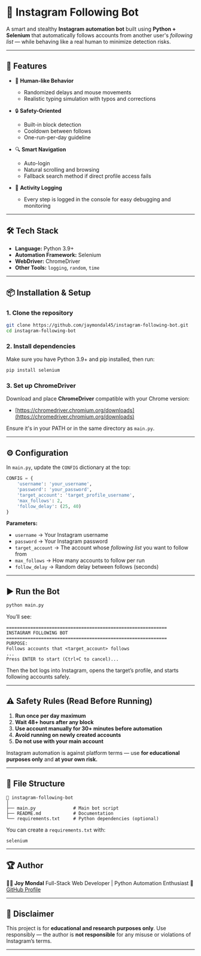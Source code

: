# 🤖 Instagram Following Bot

A smart and stealthy **Instagram automation bot** built using **Python + Selenium** that automatically follows accounts from another user's *following list* — while behaving like a real human to minimize detection risks.

---

## 🚀 Features

* 🧠 **Human-like Behavior**

  * Randomized delays and mouse movements
  * Realistic typing simulation with typos and corrections

* 🔒 **Safety-Oriented**

  * Built-in block detection
  * Cooldown between follows
  * One-run-per-day guideline

* 🔍 **Smart Navigation**

  * Auto-login
  * Natural scrolling and browsing
  * Fallback search method if direct profile access fails

* 🧾 **Activity Logging**

  * Every step is logged in the console for easy debugging and monitoring

---

## 🛠️ Tech Stack

* **Language:** Python 3.9+
* **Automation Framework:** Selenium
* **WebDriver:** ChromeDriver
* **Other Tools:** `logging`, `random`, `time`

---

## 📦 Installation & Setup

### 1. Clone the repository

```bash
git clone https://github.com/jaymondal45/instagram-following-bot.git
cd instagram-following-bot
```

### 2. Install dependencies

Make sure you have Python 3.9+ and pip installed, then run:

```bash
pip install selenium
```

### 3. Set up ChromeDriver

Download and place **ChromeDriver** compatible with your Chrome version:

* [https://chromedriver.chromium.org/downloads](https://chromedriver.chromium.org/downloads)

Ensure it's in your PATH or in the same directory as `main.py`.

---

## ⚙️ Configuration

In `main.py`, update the `CONFIG` dictionary at the top:

```python
CONFIG = {
    'username': 'your_username',
    'password': 'your_password',
    'target_account': 'target_profile_username',
    'max_follows': 2,
    'follow_delay': (25, 40)
}
```

**Parameters:**

* `username` → Your Instagram username
* `password` → Your Instagram password
* `target_account` → The account whose *following list* you want to follow from
* `max_follows` → How many accounts to follow per run
* `follow_delay` → Random delay between follows (seconds)

---

## ▶️ Run the Bot

```bash
python main.py
```

You’ll see:

```
============================================================
INSTAGRAM FOLLOWING BOT
============================================================
PURPOSE:
Follows accounts that <target_account> follows
...
Press ENTER to start (Ctrl+C to cancel)...
```

Then the bot logs into Instagram, opens the target’s profile, and starts following accounts safely.

---

## ⚠️ Safety Rules (Read Before Running)

1. **Run once per day maximum**
2. **Wait 48+ hours after any block**
3. **Use account manually for 30+ minutes before automation**
4. **Avoid running on newly created accounts**
5. **Do not use with your main account**

Instagram automation is against platform terms — use **for educational purposes only** and **at your own risk.**

---

## 🧩 File Structure

```
📁 instagram-following-bot
│
├── main.py              # Main bot script
├── README.md            # Documentation
└── requirements.txt     # Python dependencies (optional)
```

You can create a `requirements.txt` with:

```
selenium
```

---

## 🏆 Author

**👨‍💻 Joy Mondal**
Full-Stack Web Developer | Python Automation Enthusiast
🔗 [GitHub Profile](https://github.com/jaymondal45)

---

## 🧠 Disclaimer

This project is for **educational and research purposes only**.
Use responsibly — the author is **not responsible** for any misuse or violations of Instagram’s terms.

---
